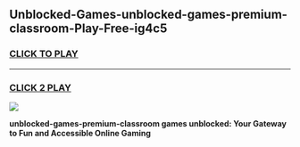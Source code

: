 
## Unblocked-Games-unblocked-games-premium-classroom-Play-Free-ig4c5
<h3>
<a href="https://premium76.site?title=unblocked-games-premium-classroom&ref=10A">CLICK TO PLAY</a></h3>
<hr>

<h3>
<a href="https://premium76.site?title=unblocked-games-premium-classroom&ref=10A">CLICK 2 PLAY</a>
  
</h3>

<a href="https://premium76.site?title=unblocked-games-premium-classroom&ref=10A"><img src="https://clearcache.store/games.png"></a>


**unblocked-games-premium-classroom games unblocked: Your Gateway to Fun and Accessible Online Gaming**
